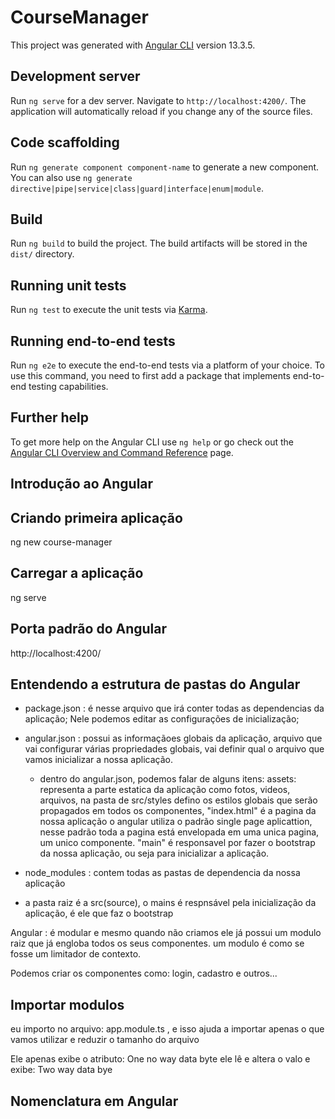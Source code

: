 # CourseManager

This project was generated with [Angular CLI](https://github.com/angular/angular-cli) version 13.3.5.

## Development server

Run `ng serve` for a dev server. Navigate to `http://localhost:4200/`. The application will automatically reload if you change any of the source files.

## Code scaffolding

Run `ng generate component component-name` to generate a new component. You can also use `ng generate directive|pipe|service|class|guard|interface|enum|module`.

## Build

Run `ng build` to build the project. The build artifacts will be stored in the `dist/` directory.

## Running unit tests

Run `ng test` to execute the unit tests via [Karma](https://karma-runner.github.io).

## Running end-to-end tests

Run `ng e2e` to execute the end-to-end tests via a platform of your choice. To use this command, you need to first add a package that implements end-to-end testing capabilities.

## Further help

To get more help on the Angular CLI use `ng help` or go check out the [Angular CLI Overview and Command Reference](https://angular.io/cli) page.

## Introdução ao Angular

## Criando primeira aplicação

ng new course-manager

## Carregar a aplicação

ng serve

## Porta padrão do Angular

http://localhost:4200/


## Entendendo a estrutura de pastas do Angular

- package.json : é nesse arquivo que irá conter todas as dependencias da aplicação; Nele podemos editar as configurações de inicialização;
- angular.json : possui as informaçãoes globais da aplicação, arquivo que vai configurar várias propriedades globais, vai definir qual o arquivo
que vamos inicializar a nossa aplicação.
	- dentro do angular.json, podemos falar de alguns itens: assets: representa a parte estatica da aplicação como fotos, videos, arquivos, 
	na pasta de src/styles defino os estilos globais que serão propagados em todos os componentes, "index.html" é a pagina da nossa aplicação
	o angular utiliza o padrão single page aplicattion, nesse padrão toda a pagina está envelopada em uma unica pagina, um unico componente. "main" 
	é responsavel por fazer o bootstrap da nossa aplicação, ou seja para inicializar a aplicação.

- node_modules : contem todas as pastas de dependencia da nossa aplicação
- a pasta raiz é a src(source), o mains é respnsável pela inicialização da aplicação, é ele que faz o bootstrap


Angular : é modular e mesmo quando não criamos ele já possui um modulo raiz que já engloba todos os seus componentes. um modulo é como se fosse um limitador de contexto.

Podemos criar os componentes como: login, cadastro e outros...

## Importar modulos

eu importo no arquivo: app.module.ts ,  e isso ajuda a importar apenas o que vamos utilizar e reduzir o tamanho do arquivo

Ele apenas exibe o atributo: One no way data byte
ele lê e altera o valo e exibe: Two way data bye

## Nomenclatura em Angular



